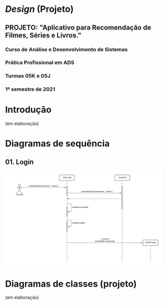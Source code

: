 # *Design* (Projeto)
## PROJETO: "Aplicativo para Recomendação de Filmes, Séries e Livros."
### Curso de Análise e Desenvolvimento de Sistemas
### Prática Profissional em ADS
### Turmas 05K e 05J
### 1º semestre de 2021

# Introdução

(em elaboração)

# Diagramas de sequência

## 01. Login
![Diagrama 01: Login](https://github.com/ProjBITN/BITN/blob/main/diagramasClasseSequencia/1.loginUsuario.png)

# Diagramas de classes (projeto)

(em elaboração)
